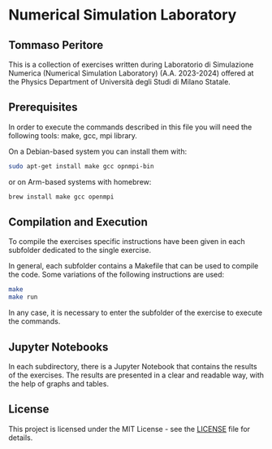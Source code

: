 # Numerical Simulation Laboratory
## Tommaso Peritore

This is a collection of exercises written during Laboratorio di Simulazione Numerica (Numerical Simulation Laboratory) (A.A. 2023-2024) offered at the Physics Department of Università degli Studi di Milano Statale. 

## Prerequisites
In order to execute the commands described in this file you will need the following tools: make, gcc, mpi library. 

On a Debian-based system you can install them with:
```bash
sudo apt-get install make gcc opnmpi-bin
````
or on Arm-based systems with homebrew:
```bash
brew install make gcc openmpi
```

## Compilation and Execution
To compile the exercises specific instructions have been given in each subfolder dedicated to the single exercise.

In general, each subfolder contains a Makefile that can be used to compile the code. Some variations of the following instructions are used:
```bash
make
make run
```
In any case, it is necessary to enter the subfolder of the exercise to execute the commands.	

## Jupyter Notebooks
In each subdirectory, there is a Jupyter Notebook that contains the results of the exercises. The results are presented in a clear and readable way, with the help of graphs and tables.

## License
This project is licensed under the MIT License - see the [LICENSE](LICENSE) file for details.